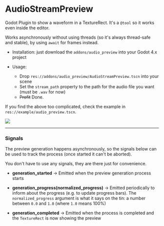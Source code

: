 # AudioStreamPreview

Godot Plugin to show a waveform in a TextureRect. It's a `@tool` so it works even inside the editor.

Works asynchronously without using threads (so it's always thread-safe and stable), by using `await` for frames instead.

* Installation: just download the `addons/audio_preview` into your Godot 4.x project

* Usage: 
  * Drop `res://addons/audio_preview/AudioStreamPreview.tscn` into your scene
  * Set the `stream_path` property to the path for the audio file you want (must be `.wav` for now)
  * ~~Profit~~ Done.

If you find the above too complicated, check the example in `res://example/audio_preview.tscn`.

![](docs/example.png)

----

### Signals

The preview generation happens asynchronously, so the signals below can be used to track the process (once started it can't be aborted).

You don't have to use any signals, they are there just for convenience.

* **generation_started** -> Emitted when the preview generation process starts

* **generation_progress(normalized_progress)** -> Emitted periodically to inform about the progress (e.g. to update progress bars). The `normalized_progress` argument is what it says on the tin: a number between `0.0` and `1.0` (where `1.0` means 100%)

* **generation_completed** -> Emitted when the process is completed and the `TextureRect` is now showing the preview

